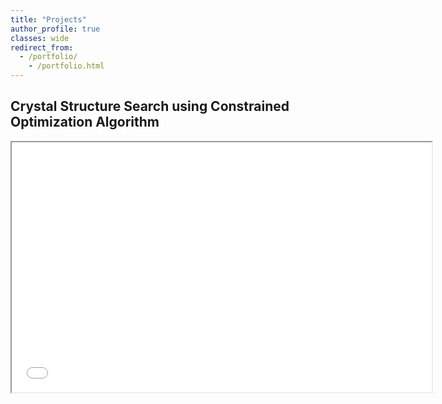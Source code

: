 ```yaml
---
title: "Projects"
author_profile: true
classes: wide
redirect_from:
  - /portfolio/
    - /portfolio.html
---
```


Crystal Structure Search using Constrained Optimization Algorithm
------
<center>
<div class="yt">
<iframe src="/files/htmls/IctpThesis.html" width="672" height="400" allowfullscreen></iframe>
</div>
</center>
